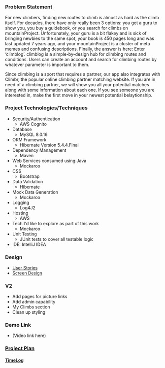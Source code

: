 ### Problem Statement

For new climbers, finding new routes to climb is almost as hard as the climb itself. For decades, there have only really been 3 options: you get a guru to show you, you buy a guidebook, or you search for climbs on mountainProject. Unfortunately, your guru is a bit flakey and is sick of bringing newbies to the same spot, your book is 450 pages long and was last updated 7 years ago, and your mountainProject is a cluster of meta memes and confusing descriptions. Finally, the answer is here: Enter ‘climblog’. climblog is a simple-by-design hub for climbing routes and conditions. Users can create an account and search for climbing routes by whatever parameter is important to them.

Since climbing is a sport that requires a partner, our app also integrates with Climbr, the popular online climbing partner matching website. If you are in need of a climbing partner, we will show you all your potential matches along with some information about each one. If you see someone you are interested in, make the first move in your newest potential belaytionship.

### Project Technologies/Techniques 
* Security/Authentication
  * AWS Cognito
* Database
  * MySQL 8.0.16
* ORM Framework
  * Hibernate Version 5.4.4.Final
* Dependency Management
  * Maven
* Web Services consumed using Java
  * Mockaroo
* CSS 
  * Bootstrap
* Data Validation
  * Hibernate
* Mock Data Generation
  * Mockaroo 
* Logging
  * Log4J2
* Hosting
  * AWS
* Tech I'd like to explore as part of this work
  * Mockaroo
* Unit Testing
  * JUnit tests to cover all testable logic
* IDE: IntelliJ IDEA

### Design

* [User Stories](DesignDocuments/userStories.md)
* [Screen Design](DesignDocuments/wireframes/)

### V2
* Add pages for picture links
* Add admin capability
* My Climbs section
* Clean up styling

### Demo Link
* (Video link here)

### [Project Plan](ProjectPlan.md)
#### [TimeLog](timeLog.md)
